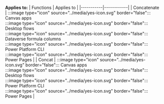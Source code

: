**Applies to:** 
| Functions | Applies to |
|-----------|------------|
| Concatenate | :::image type="icon" source="../media/yes-icon.svg" border="false"::: Canvas apps</br>:::image type="icon" source="../media/yes-icon.svg" border="false"::: Desktop flows</br>:::image type="icon" source="../media/yes-icon.svg" border="false"::: Dataverse formula columns</br>:::image type="icon" source="../media/yes-icon.svg" border="false"::: Power Platform CLI</br>:::image type="icon" source="../media/yes-icon.svg" border="false"::: Power Pages |
| Concat | :::image type="icon" source="../media/yes-icon.svg" border="false"::: Canvas apps</br>:::image type="icon" source="../media/yes-icon.svg" border="false"::: Desktop flows</br>:::image type="icon" source="../media/yes-icon.svg" border="false"::: Power Platform CLI</br>:::image type="icon" source="../media/yes-icon.svg" border="false"::: Power Pages |

